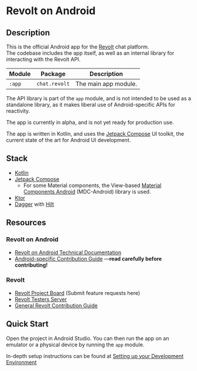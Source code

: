 # Revolt on Android

## Description

This is the official Android app for the [Revolt](https://revolt.chat) chat platform.  
The codebase includes the app itself, as well as an internal library for interacting with the Revolt
API.

| Module | Package       | Description          |
|--------|---------------|----------------------|
| `:app` | `chat.revolt` | The main app module. |

The API library is part of the `app` module, and is not intended to be used as a standalone library,
as it makes liberal use of Android-specific APIs for reactivity.

The app is currently in alpha, and is not yet ready for production use.

The app is written in Kotlin, and uses
the [Jetpack Compose](https://developer.android.com/jetpack/compose) UI toolkit, the current state
of the art for Android UI development.

## Stack

- [Kotlin](https://kotlinlang.org/)
- [Jetpack Compose](https://developer.android.com/jetpack/compose)
    - For some Material components, the View-based
      [Material Components Android](https://github.com/material-components/material-components-android)
      (MDC-Android) library is used.
- [Ktor](https://ktor.io/)
- [Dagger](https://dagger.dev/) with [Hilt](https://dagger.dev/hilt/)

## Resources

### Revolt on Android

- [Revolt on Android Technical Documentation](https://revoltchat.github.io/android/)
- [Android-specific Contribution Guide](https://revoltchat.github.io/android/contributing/guidelines/)
  &mdash;**read carefully before contributing!**

### Revolt

- [Revolt Project Board](https://github.com/revoltchat/revolt/discussions) (Submit feature requests
  here)
- [Revolt Testers Server](https://app.revolt.chat/invite/Testers)
- [General Revolt Contribution Guide](https://developers.revolt.chat/contributing)

## Quick Start

Open the project in Android Studio. You can then run the app on an emulator or a physical device by
running the `app` module.

In-depth setup instructions can be found
at [Setting up your Development Environment](https://revoltchat.github.io/android/contributing/setup/)